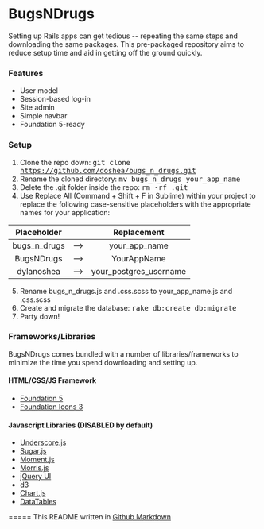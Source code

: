 # BugsNDrugs

Setting up Rails apps can get tedious -- repeating the same steps and downloading the same packages. This pre-packaged repository aims to reduce setup time and aid in getting off the ground quickly.

### Features
  * User model
  * Session-based log-in
  * Site admin
  * Simple navbar
  * Foundation 5-ready

### Setup
1. Clone the repo down: <tt>git clone https://github.com/doshea/bugs_n_drugs.git</tt>
2. Rename the cloned directory: <tt>mv bugs_n_drugs your_app_name</tt>
3. Delete the .git folder inside the repo: <tt>rm -rf .git</tt>
4. Use Replace All (Command + Shift + F in Sublime) within your project to replace the following case-sensitive placeholders with the appropriate names for your application:

  | Placeholder         |          |           Replacement         |
  | :------------: |:-----:|:--------------------:|
  | bugs_n_drugs         |   --> |        your_app_name       |
  | BugsNDrugs          |   --> |         YourAppName        |
  | dylanoshea |   --> | your_postgres_username |

5. Rename bugs_n_drugs.js and .css.scss to your_app_name.js and .css.scss
6. Create and migrate the database: <tt>rake db:create db:migrate</tt>
7. Party down!

### Frameworks/Libraries
BugsNDrugs comes bundled with a number of libraries/frameworks to minimize the time you spend downloading and setting up.

#### HTML/CSS/JS Framework
  * [Foundation 5](http://foundation.zurb.com/docs/)
  * [Foundation Icons 3](http://zurb.com/playground/foundation-icon-fonts-3)

#### Javascript Libraries (DISABLED by default)
  * [Underscore.js](http://underscorejs.org/)
  * [Sugar.js](http://sugarjs.com/)
  * [Moment.js](http://momentjs.com/)
  * [Morris.js](http://momentjs.com/)
  * [jQuery UI](https://jqueryui.com/)
  * [d3](http://d3js.org/)
  * [Chart.js](http://www.chartjs.org/)
  * [DataTables](https://datatables.net/)

=====
This README written in [Github Markdown](https://github.com/adam-p/markdown-here/wiki/Markdown-Cheatsheet)
